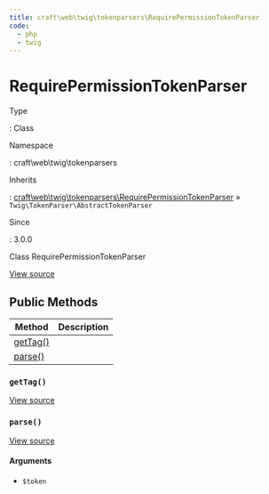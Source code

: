 ```yaml
---
title: craft\web\twig\tokenparsers\RequirePermissionTokenParser
code:
  - php
  - twig
---
```


# RequirePermissionTokenParser

Type

:   Class

Namespace

:   craft\web\twig\tokenparsers

Inherits

:   [craft\web\twig\tokenparsers\RequirePermissionTokenParser](craft-web-twig-tokenparsers-requirepermissiontokenparser.md) &raquo;
`Twig\TokenParser\AbstractTokenParser`

Since

:   3.0.0



Class RequirePermissionTokenParser





[View source](https://github.com/craftcms/cms/blob/master/src/web/twig/tokenparsers/RequirePermissionTokenParser.php)






## Public Methods

| Method                                                                                | Description
| ------------------------------------------------------------------------------------- | -----------
| [getTag()](craft-web-twig-tokenparsers-requirepermissiontokenparser.md#method-gettag) |
| [parse()](craft-web-twig-tokenparsers-requirepermissiontokenparser.md#method-parse)   |

### `getTag()`










[View source](https://github.com/craftcms/cms/blob/master/src/web/twig/tokenparsers/RequirePermissionTokenParser.php#L44-L47)






### `parse()`










[View source](https://github.com/craftcms/cms/blob/master/src/web/twig/tokenparsers/RequirePermissionTokenParser.php#L26-L39)


#### Arguments

- `$token`











